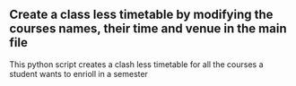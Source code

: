## Create a class less timetable by modifying the courses names, their time and venue in the main file

This python script creates a clash less timetable for all the courses a student wants to enrioll in a semester
